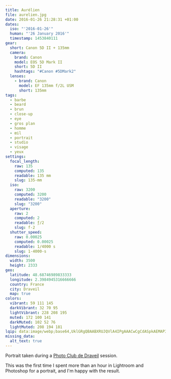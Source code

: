 ```yaml
---
title: Aurélien
file: aurelien.jpg
date: 2016-01-26 21:28:31 +01:00
dates:
  iso: "'2016-01-26'"
  human: "'26 January 2016'"
  timestamp: 1453840111
gear:
  short: Canon 5D II + 135mm
  camera:
    brand: Canon
    model: EOS 5D Mark II
    short: 5D II
    hashtags: "#Canon #5DMark2"
  lenses:
    - brand: Canon
      model: EF 135mm f/2L USM
      short: 135mm
tags:
  - barbe
  - beard
  - brun
  - close-up
  - eye
  - gros plan
  - homme
  - œil
  - portrait
  - studio
  - visage
  - yeux
settings:
  focal_length:
    raw: 135
    computed: 135
    readable: 135 mm
    slug: 135-mm
  iso:
    raw: 3200
    computed: 3200
    readable: "3200"
    slug: "3200"
  aperture:
    raw: 2
    computed: 2
    readable: ƒ/2
    slug: f-2
  shutter_speed:
    raw: 0.00025
    computed: 0.00025
    readable: 1/4000 s
    slug: 1-4000-s
dimensions:
  width: 3500
  height: 2333
geo:
  latitude: 48.68746989833333
  longitude: 2.3984945316666666
  country: France
  city: Draveil
  map: true
colors:
  vibrant: 59 111 145
  darkVibrant: 32 70 95
  lightVibrant: 228 208 195
  muted: 172 100 141
  darkMuted: 102 52 76
  lightMuted: 208 194 181
lqip: data:image/webp;base64,UklGRgQBAABXRUJQVlA4IPgAAACwCgCdASpkAEMAP3Gowls0v6ewr5aaO/AuCWUA0JA00BJ872l7ZyGh5wSuB88OwGNsIPzBCZVfWUfW+XwX7vO/dSmHAd3zOLTqNJaUquFS+Ni2pogcEp0F/HSDbSMAAP7uzoGOpvjWlCqB1QWw8vpIMxeB/oKj9RHMEDpe8fdadwzOkgvnkhn9MqjWZV+GQ7AmP1HetrOdInEnbt+ItJ3vRV5suhXvInCN9G4rQOgqFqJStp2KdRGN3if6nNXn/hUrUxLPxtrXl1U78h93i6ipTwd4tZcxD7/xqKTm+b4lZ5SofU3ZvQVlrNCD5XL6ouPPWi44P2AAAA==
missing_data:
  alt_text: true
---
```


Portrait taken during a <a href="https://photo-club-draveil.fr/">Photo Club de Draveil</a> session.

This was the first time I spent more than an hour in Lightroom and Photoshop for a portrait, and I'm happy with the result.
